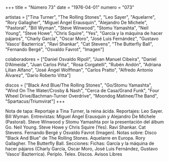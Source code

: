 +++
title = "Número 73"
date = "1976-04-01"
numero = "073"

artistas = ["Tina Turner", "The Rolling Stones", "Leo Sayer", "Aquelarre", "Rory Gallagher", "Miguel Ángel Erausquin", "Alejandro De Michele", "Pastoral", "Bill Wyman", "Steve Winwood", "Stomu Yamashta", "Neil Young", "Steve Howe", "Chris Squire", "Yes", "García y la máquina de hacer pájaros", "Charly García", "Oscar Moro", "José Luis Fernández", "Gustavo ‘Vasco’ Bazterrica", "Ravi Shankar", "Cat Stevens", "The Butterfly Ball", "Fernando Bergé", "Osvaldo Favrot", "Imagen"] 

colaboradores = ["Daniel Osvaldo Ripoll", "Juan Manuel Cibeira", "Daniel D’Almeida", "Juan Carlos Piña", "Rosa Corgatelli", "Rubén Andón", "Adriana Lilian Alfano", "José Ángel Wolffman", "Carlos Pratto", "Alfredo Antonio Álvarez", "Darío Roberto Vitta"]

discos = ["Black And Blue/The Rolling Stones", "Go/Stomu Yamashta", "Wind On The Water/Crosby & Nash", "Cerca de Casa/Grand Funk", "Four Wheel Drive/Bachman-Turner Overdrive", "Moondog Matinee/The Band", "Spartacus/Triumvirat"]
+++

Nota de tapa: 
Reportaje a Tina Turner, la reina ácida.
Reportajes:
Leo Sayer. Bill Wyman. 
Entrevistas:
Miguel Ángel Erausquin y Alejandro De Michele (Pastoral). Steve Winwood y Stomu Yamashta por la presentación del álbum Go. Neil Young. Steve Howe y Chris Squire (Yes). Ravi Shankar. Cat Stevens. Fernando Bergé y Osvaldo Favrot (Imagen).
Notas sobre:
Disco "Black And Blue" de The Rolling Stones. 
Aquelarre en Europa. 
Rory Gallagher. 
The Butterfly Ball.
Secciones:
Fichas: García y la máquina de hacer pájaros (Charly García, Oscar Moro, José Luis Fernández, Gustavo ‘Vasco’ Bazterrica). 
Periplo. Telex. Discos. Avisos Libres
